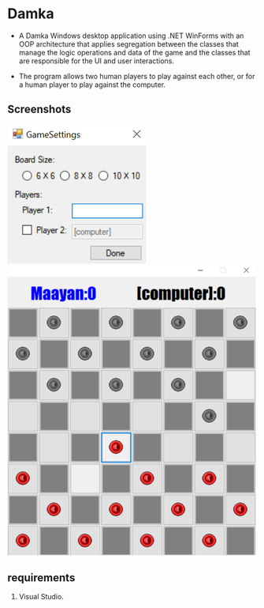 # Damka
* A Damka Windows desktop application using .NET WinForms with an OOP architecture that applies segregation between the classes that manage the logic operations and data of the game and the classes that are responsible for the UI and user interactions.

* The program allows two human players to play against each other, or for a human player to play against the computer.

## Screenshots
![alt text](https://github.com/YonatanBandel/Damka/blob/master/GameSettings.png)
![alt text](https://github.com/YonatanBandel/Damka/blob/master/GameBoard.png)

## requirements
1. Visual Studio. 
